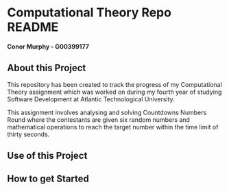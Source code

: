 # Computational Theory Repo README
#### Conor Murphy - G00399177


## About this Project
This repository has been created to track the progress of my Computational Theory assignment which was worked on during my fourth year of studying Software Development at Atlantic Technological University.

This assignment involves analysing and solving Countdowns Numbers Round where the contestants are given six random numbers and mathematical operations to reach the target number within the time limit of thirty seconds.

## Use of this Project

## How to get Started